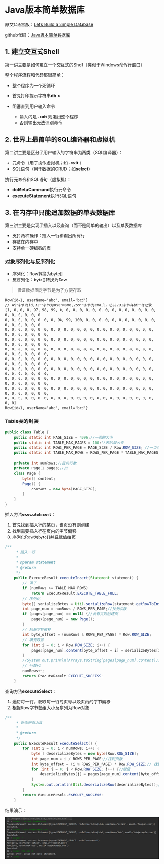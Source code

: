 # Java版本简单数据库
原文C语言版：[Let’s Build a Simple Database](https://cstack.github.io/db_tutorial/)

github代码：[Java版本简单数据库](https://github.com/ccran/SimpleDatabase)

## 1. 建立交互式Shell
第一讲主要是如何建立一个交互式的Shell（类似于Windows命令行窗口）

整个程序流程和代码都很简单：

- 整个程序为一个死循环

- 首先打印提示字符串**db >**
- 阻塞直到用户输入命令
  - 输入的是 **\.exit** 则退出整个程序
  - 否则输出无法识别命令

## 2. 世界上最简单的SQL编译器和虚拟机

第二讲主要是区分了用户输入的字符串为两类（SQL编译器）：

- 元命令（用于操作虚拟机；如 **\.exit** ）
- SQL语句（用于数据的CRUD；如**select**）

执行元命令和SQL语句（虚拟机）：

- **doMetaCommand**执行元命令
- **executeStatement**执行SQL语句

## 3. 在内存中只能追加数据的单表数据库

第三讲主要是实现了插入以及查询（而不是简单的输出）以及单表数据库

- 支持两种操作：插入一行和输出所有行
- 存放在内存中
- 支持单一硬编码的表

### 对象序列化与反序列化

- 序列化：Row转换为byte[]
- 反序列化：byte[]转换为Row

> 保证数据固定字节是为了方便存取

```
Row{id=1, userName='abc', email='bcd'}
// 4个字节为id,32个字节为userName,255个字节为email，总共291字节存储一行记录
[1, 0, 0, 0, 97, 98, 99, 0, 0, 0, 0, 0, 0, 0, 0, 0, 0, 0, 0, 0, 0, 0, 0, 0, 0, 0, 0, 0, 
0, 0, 0, 0, 0, 0, 0, 0, 98, 99, 100, 0, 0, 0, 0, 0, 0, 0, 0, 0, 0, 0, 0, 0, 0, 0, 0, 0, 
0, 0, 0, 0, 0, 0, 0, 0, 0, 0, 0, 0, 0, 0, 0, 0, 0, 0, 0, 0, 0, 0, 0, 0, 0, 0, 0, 0, 0, 0,
0, 0, 0, 0, 0, 0, 0, 0, 0, 0, 0, 0, 0, 0, 0, 0, 0, 0, 0, 0, 0, 0, 0, 0, 0, 0, 0, 0, 0, 0,
0, 0, 0, 0, 0, 0, 0, 0, 0, 0, 0, 0, 0, 0, 0, 0, 0, 0, 0, 0, 0, 0, 0, 0, 0, 0, 0, 0, 0, 0,
0, 0, 0, 0, 0, 0, 0, 0, 0, 0, 0, 0, 0, 0, 0, 0, 0, 0, 0, 0, 0, 0, 0, 0, 0, 0, 0, 0, 0, 0,
0, 0, 0, 0, 0, 0, 0, 0, 0, 0, 0, 0, 0, 0, 0, 0, 0, 0, 0, 0, 0, 0, 0, 0, 0, 0, 0, 0, 0, 0,
0, 0, 0, 0, 0, 0, 0, 0, 0, 0, 0, 0, 0, 0, 0, 0, 0, 0, 0, 0, 0, 0, 0, 0, 0, 0, 0, 0, 0, 0,
0, 0, 0, 0, 0, 0, 0, 0, 0, 0, 0, 0, 0, 0, 0, 0, 0, 0, 0, 0, 0, 0, 0, 0, 0, 0, 0, 0, 0, 0, 
0, 0, 0, 0, 0, 0, 0, 0, 0, 0, 0, 0, 0, 0, 0, 0, 0, 0, 0, 0, 0, 0, 0, 0, 0]
Row{id=1, userName='abc', email='bcd'}
```

### Table类的封装

```java
public class Table {
    public static int PAGE_SIZE = 4096;//一页的大小
    public static int TABLE_MAX_PAGES = 100;//表的最大页
    public static int ROWS_PER_PAGE = PAGE_SIZE / Row.ROW_SIZE; //一页可以存放的Row行数
    public static int TABLE_MAX_ROWS = ROWS_PER_PAGE * TABLE_MAX_PAGES;//表可以存放的最多行数

    private int numRows;//目前行数
    private Page[] pages;//页
    class Page {
        byte[] content;
        Page() {
            content = new byte[PAGE_SIZE];
        }
    }
}
```

插入方法**executeInsert**：

1. 首先找到插入行的某页，该页没有则创建
2. 找到需要插入行在页内的字节偏移
3. 序列化Row为byte[]并且赋值给页

```java
/**
     * 插入一行
     *
     * @param statement
     * @return
     */
    public ExecuteResult executeInsert(Statement statement) {
        // 满了
        if (numRows >= TABLE_MAX_ROWS)
            return ExecuteResult.EXECUTE_TABLE_FULL;
        // 序列化
        byte[] serializeBytes = Util.serializeRow(statement.getRowToInsert());
        int page_num = numRows / ROWS_PER_PAGE;//找到页数
        if (pages[page_num] == null) {//没有页则创建页
            pages[page_num] = new Page();
        }
        // 找到字节偏移
        int byte_offset = (numRows % ROWS_PER_PAGE) * Row.ROW_SIZE;
        // 填充数据
        for (int i = 0; i < Row.ROW_SIZE; i++) {
            pages[page_num].content[byte_offset + i] = serializeBytes[i];
        }
        //System.out.println(Arrays.toString(pages[page_num].content));
        // 行数+1
        numRows++;
        return ExecuteResult.EXECUTE_SUCCESS;
    }
```

查询方法**executeSelect**：

1. 遍历每一行，获取每一行的页号以及页内的字节偏移
2. 根据Row字节数组大小反序列为Row对象

```java
/**
     * 查询所有内容
     *
     * @return
     */
    public ExecuteResult executeSelect() {
        for (int i = 0; i < numRows; i++) {
            byte[] deserializeBytes = new byte[Row.ROW_SIZE];
            int page_num = i / ROWS_PER_PAGE;//找到页数
            int byte_offset = (i % ROWS_PER_PAGE) * Row.ROW_SIZE;// 找到字节偏移
            for (int j = 0; j < Row.ROW_SIZE; j++) {//赋值
                deserializeBytes[j] = pages[page_num].content[byte_offset + j];
            }
            System.out.println(Util.deserializeRow(deserializeBytes));//输出对象
        }
        return ExecuteResult.EXECUTE_SUCCESS;
    }
```

结果演示：

![结果](https://github.com/ccran/SimpleDatabase/blob/master/pic/part3.png)
